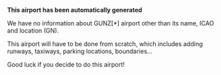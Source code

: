 **This airport has been automatically generated**

We have no information about GUNZ[*] airport other than its name, ICAO and location (GN).

This airport will have to be done from scratch, which includes adding runways, taxiways, parking locations, boundaries...

Good luck if you decide to do this airport!